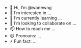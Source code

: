 - 👋 Hi, I’m @wanewng
- 👀 I’m interested in ...
- 🌱 I’m currently learning ...
- 💞️ I’m looking to collaborate on ...
- 📫 How to reach me ...
- 😄 Pronouns: ...
- ⚡ Fun fact: ...

<!---
wanewng/wanewng is a ✨ special ✨ repository because its `README.md` (this file) appears on your GitHub profile.
You can click the Preview link to take a look at your changes.
--->
